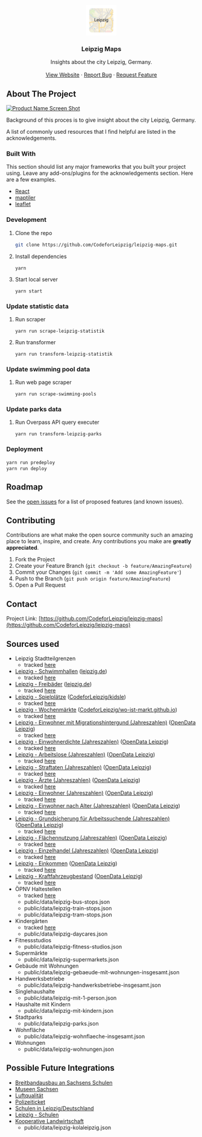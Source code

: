 <br />
<p align="center">
  <a href="https://github.com/CodeforLeipzig/leipzigmaps">
    <img src="./public/logo192.png" alt="Logo" width="80" height="80">
  </a>

  <h3 align="center">Leipzig Maps</h3>

  <p align="center">
    Insights about the city Leipzig, Germany.
    <br />
    <br />
    <a href="https://codeforleipzig.github.io/leipzigmaps/">View Website</a>
    ·
    <a href="https://github.com/CodeforLeipzig/leipzigmaps/issues">Report Bug</a>
    ·
    <a href="https://github.com/CodeforLeipzig/leipzigmaps/issues">Request Feature</a>
  </p>
</p>

<!-- ABOUT THE PROJECT -->
## About The Project
[![Product Name Screen Shot](./public/screenshot.png)](https://example.com)

Background of this proces is to give insight about the city Leipzig, Germany.

A list of commonly used resources that I find helpful are listed in the acknowledgements.

### Built With
This section should list any major frameworks that you built your project using. Leave any add-ons/plugins for the acknowledgements section. Here are a few examples.

* [React](https://reactjs.com)
* [maptiler](https://maptiler.com)
* [leaflet](https://react-leaflet.js.org/)

### Development
1. Clone the repo
   ```sh
   git clone https://github.com/CodeforLeipzig/leipzig-maps.git
   ```
1. Install dependencies
   ```JS
   yarn
   ```
1. Start local server
   ```JS
   yarn start
   ```

### Update statistic data
1. Run scraper
   ```JS
   yarn run scrape-leipzig-statistik
   ```
1. Run transformer
   ```JS
   yarn run transform-leipzig-statistik
   ```

### Update swimming pool data
1. Run web page scraper
   ```JS
   yarn run scrape-swimming-pools
   ```

### Update parks data
1. Run Overpass API query executer
   ```JS
   yarn run transform-leipzig-parks
   ```

### Deployment
   ```JS
   yarn run predeploy
   yarn run deploy
   ```

## Roadmap
See the [open issues](https://github.com/CodeforLeipzig/issues) for a list of proposed features (and known issues).

## Contributing
Contributions are what make the open source community such an amazing place to learn, inspire, and create. Any contributions you make are **greatly appreciated**.

1. Fork the Project
2. Create your Feature Branch (`git checkout -b feature/AmazingFeature`)
3. Commit your Changes (`git commit -m 'Add some AmazingFeature'`)
4. Push to the Branch (`git push origin feature/AmazingFeature`)
5. Open a Pull Request

## Contact
Project Link: [https://github.com/CodeforLeipzig/leipzig-maps](https://github.com/CodeforLeipzig/leipzig-maps)

## Sources used
 * Leipzig Stadtteilgrenzen
   * tracked [here](https://github.com/CodeforLeipzig/leipzigmaps/issues/19)
 * [Leipzig - Schwimmhallen](https://www.leipzig.de/freizeit-kultur-und-tourismus/sport/sportstaetten/schwimmhallen) ([leipzig.de](https://leipzig.de))
   * tracked [here](https://github.com/CodeforLeipzig/leipzigmaps/issues/1)
 * [Leipzig - Freibäder](https://www.leipzig.de/freizeit-kultur-und-tourismus/sport/sportstaetten/freibaeder) ([leipzig.de](https://leipzig.de))
   * tracked [here](https://github.com/CodeforLeipzig/leipzigmaps/issues/2)
 * [Leipzig - Spielplätze](https://github.com/CodeforLeipzig/kidsle/blob/master/project/playgrounds/data/new_playgrounds.json) ([CodeforLeipzig/kidsle](https://github.com/CodeforLeipzig/kidsle))
   * tracked [here](https://github.com/CodeforLeipzig/leipzigmaps/issues/3)
 * [Leipzig - Wochenmärkte](https://raw.githubusercontent.com/CodeforLeipzig/wo-ist-markt.github.io/master/cities/leipzig.json) ([CodeforLeipzig/wo-ist-markt.github.io](https://github.com/CodeforLeipzig/wo-ist-markt.github.io))
   * tracked [here](https://github.com/CodeforLeipzig/leipzigmaps/issues/4)
 * [Leipzig - Einwohner mit Migrationshintergund (Jahreszahlen)](https://opendata.leipzig.de/dataset/einwohner-mit-migrationshintergund-jahreszahlen) ([OpenData Leipzig](https://opendata.leipzig.de))
   * tracked [here](https://github.com/CodeforLeipzig/leipzigmaps/issues/5)
 * [Leipzig - Einwohnerdichte (Jahreszahlen)](https://opendata.leipzig.de/dataset/einwohnerdichte-jahreszahlen) ([OpenData Leipzig](https://opendata.leipzig.de))
   * tracked [here](https://github.com/CodeforLeipzig/leipzigmaps/issues/6)
 * [Leipzig - Arbeitslose (Jahreszahlen)](https://opendata.leipzig.de/dataset/arbeitslose-jahreszahlen) ([OpenData Leipzig](https://opendata.leipzig.de))
   * tracked [here](https://github.com/CodeforLeipzig/leipzigmaps/issues/7)
 * [Leipzig - Straftaten (Jahreszahlen)](https://opendata.leipzig.de/dataset/straftaten-jahreszahlen) ([OpenData Leipzig](https://opendata.leipzig.de))
   * tracked [here](https://github.com/CodeforLeipzig/leipzigmaps/issues/8)
 * [Leipzig - Ärzte (Jahreszahlen)](https://opendata.leipzig.de/dataset/arzte-jahreszahlen) ([OpenData Leipzig](https://opendata.leipzig.de))
   * tracked [here](https://github.com/CodeforLeipzig/leipzigmaps/issues/9)
 * [Leipzig - Einwohner (Jahreszahlen)](https://opendata.leipzig.de/dataset/einwohner-jahreszahlen) ([OpenData Leipzig](https://opendata.leipzig.de))
   * tracked [here](https://github.com/CodeforLeipzig/leipzigmaps/issues/10)
 * [Leipzig - Einwohner nach Alter (Jahreszahlen)](https://opendata.leipzig.de/dataset/einwohner-nach-alter-jahreszahlen0452a) ([OpenData Leipzig](https://opendata.leipzig.de))
   * tracked [here](https://github.com/CodeforLeipzig/leipzigmaps/issues/11)
 * [Leipzig - Grundsicherung für Arbeitssuchende (Jahreszahlen)](https://opendata.leipzig.de/dataset/grundsicherung-fur-arbeitssuchende-sgb-ii-jahreszahlen) ([OpenData Leipzig](https://opendata.leipzig.de))
   * tracked [here](https://github.com/CodeforLeipzig/leipzigmaps/issues/13)
 * [Leipzig - Flächennutzung (Jahreszahlen)](https://opendata.leipzig.de/dataset/flachennutzung-jahreszahlen) ([OpenData Leipzig](https://opendata.leipzig.de))
   * tracked [here](https://github.com/CodeforLeipzig/leipzigmaps/issues/14)
 * [Leipzig - Einzelhandel (Jahreszahlen)](https://opendata.leipzig.de/dataset/einzelhandel-jahreszahlen) ([OpenData Leipzig](https://opendata.leipzig.de))
   * tracked [here](https://github.com/CodeforLeipzig/leipzigmaps/issues/15)
 * [Leipzig - Einkommen](https://statistik.leipzig.de/statdist/table.aspx?cat=9&rub=1) ([OpenData Leipzig](https://opendata.leipzig.de))
   * tracked [here](https://github.com/CodeforLeipzig/leipzigmaps/issues/16)
 * [Leipzig - Kraftfahrzeugbestand](https://statistik.leipzig.de/statdist/table.aspx?cat=11&rub=1) ([OpenData Leipzig](https://opendata.leipzig.de))
   * tracked [here](https://github.com/CodeforLeipzig/leipzigmaps/issues/17)
 * ÖPNV Haltestellen
   * tracked [here](https://github.com/CodeforLeipzig/leipzigmaps/issues/18)
   * public/data/leipzig-bus-stops.json
   * public/data/leipzig-train-stops.json
   * public/data/leipzig-tram-stops.json
 * Kindergärten
   * tracked [here](https://github.com/CodeforLeipzig/leipzigmaps/issues/28) 
   * public/data/leipzig-daycares.json
 * Fitnessstudios
   * public/data/leipzig-fitness-studios.json
 * Supermärkte
   * public/data/leipzig-supermarkets.json
 * Gebäude mit Wohnungen
   * public/data/leipzig-gebaeude-mit-wohnungen-insgesamt.json
 * Handwerksbetriebe
   * public/data/leipzig-handwerksbetriebe-insgesamt.json
 * Singlehaushalte
   * public/data/leipzig-mit-1-person.json
 * Haushalte mit Kindern  
   * public/data/leipzig-mit-kindern.json
 * Stadtparks
   * public/data/leipzig-parks.json
 * Wohnfläche
   * public/data/leipzig-wohnflaeche-insgesamt.json
 * Wohnungen
   * public/data/leipzig-wohnungen.json

## Possible Future Integrations
 * [Breitbandausbau an Sachsens Schulen](https://gitlab.com/gerbsen/internet-an-sachsens-schulen/-/tree/master)
 * [Museen Sachsen](https://damals.in/museums/)
 * [Luftqualität](https://www.umwelt.sachsen.de/umwelt/infosysteme/luftonline/recherche.aspx)
 * [Polizeiticket](https://lvz-viz.leipzig.codefor.de/api/searchbetween?from=2015-08-31T22:00:00.000Z&to=2017-09-16T22:00:00.000Z)
 * [Schulen in Leipzig/Deutschland](https://jedeschule.de/daten/)
 * [Leipzig - Schulen](https://github.com/CodeforLeipzig/kidsle/blob/master/project/schools/data/gymnasium.geo.json)
 * [Kooperative Landwirtschaft](https://umap.openstreetmap.fr/de/datalayer/1174296/)
   * public/data/leipzig-kolaleipzig.json
